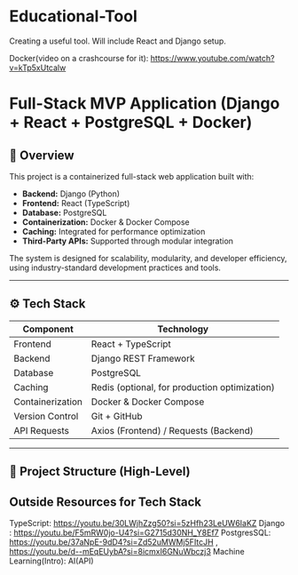 # Educational-Tool
Creating a useful tool. 
Will include React and Django setup.

Docker(video on a crashcourse for it): https://www.youtube.com/watch?v=kTp5xUtcalw

# Full-Stack MVP Application (Django + React + PostgreSQL + Docker)

## 🚀 Overview
This project is a containerized full-stack web application built with:
- **Backend:** Django (Python)
- **Frontend:** React (TypeScript)
- **Database:** PostgreSQL
- **Containerization:** Docker & Docker Compose
- **Caching:** Integrated for performance optimization
- **Third-Party APIs:** Supported through modular integration

The system is designed for scalability, modularity, and developer efficiency, using industry-standard development practices and tools.

---

## ⚙️ Tech Stack

| Component | Technology |
|------------|-------------|
| Frontend | React + TypeScript |
| Backend | Django REST Framework |
| Database | PostgreSQL |
| Caching | Redis (optional, for production optimization) |
| Containerization | Docker & Docker Compose |
| Version Control | Git + GitHub |
| API Requests | Axios (Frontend) / Requests (Backend) |

---

## 🧱 Project Structure (High-Level)

## Outside Resources for Tech Stack
TypeScript:  https://youtu.be/30LWjhZzg50?si=5zHfh23LeUW6IaKZ
Django : https://youtu.be/F5mRW0jo-U4?si=G2715d30NH_Y8Ef7
PostgresSQL: https://youtu.be/37aNpE-9dD4?si=Zd52uMWMj5FItcJH , https://youtu.be/d--mEqEUybA?si=8icmxI6GNuWbczj3
Machine Learning(Intro): 
AI(API)





